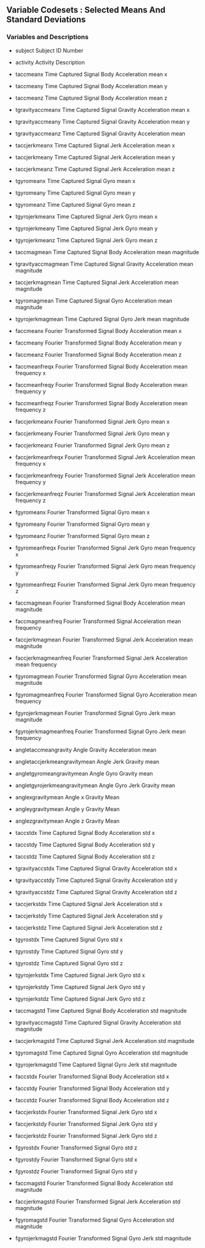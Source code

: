 ## Variable Codesets : Selected Means And Standard Deviations				
### Variables and Descriptions				
*	subject				Subject ID Number

*	activity			Activity Description
*	taccmeanx			Time Captured Signal Body Acceleration mean x
*	taccmeany			Time Captured Signal Body Acceleration mean y
*	taccmeanz			Time Captured Signal Body Acceleration mean z
*	tgravityaccmeanx		Time Captured Signal Gravity Acceleration mean x
*	tgravityaccmeany		Time Captured Signal Gravity Acceleration mean y
*	tgravityaccmeanz		Time Captured Signal Gravity Acceleration mean 
*	taccjerkmeanx			Time Captured Signal Jerk Acceleration mean x
*	taccjerkmeany			Time Captured Signal Jerk Acceleration mean y
*	taccjerkmeanz			Time Captured Signal Jerk Acceleration mean z
*	tgyromeanx			Time Captured Signal  Gyro mean x
*	tgyromeany			Time Captured Signal  Gyro mean y
*	tgyromeanz			Time Captured Signal  Gyro mean z
*	tgyrojerkmeanx			Time Captured Signal Jerk Gyro mean x
*	tgyrojerkmeany			Time Captured Signal Jerk Gyro mean y
*	tgyrojerkmeanz			Time Captured Signal Jerk Gyro mean z
*	taccmagmean			Time Captured Signal Body Acceleration mean magnitude
*	tgravityaccmagmean		Time Captured Signal Gravity Acceleration mean magnitude
*	taccjerkmagmean			Time Captured Signal Jerk Acceleration mean magnitude
*	tgyromagmean			Time Captured Signal Gyro Acceleration mean magnitude
*	tgyrojerkmagmean		Time Captured Signal Gyro Jerk mean magnitude
*	faccmeanx			Fourier Transformed Signal Body Acceleration mean x
*	faccmeany			Fourier Transformed Signal Body Acceleration mean y
*	faccmeanz			Fourier Transformed Signal Body Acceleration mean z
*	faccmeanfreqx			Fourier Transformed Signal Body Acceleration mean frequency x
*	faccmeanfreqy			Fourier Transformed Signal Body Acceleration mean frequency y
*	faccmeanfreqz			Fourier Transformed Signal Body Acceleration mean frequency z
*	faccjerkmeanx			Fourier Transformed Signal Jerk Gyro mean x
*	faccjerkmeany			Fourier Transformed Signal Jerk Gyro mean y
*	faccjerkmeanz			Fourier Transformed Signal Jerk Gyro mean z
*	faccjerkmeanfreqx		Fourier Transformed Signal Jerk Acceleration mean frequency x
*	faccjerkmeanfreqy		Fourier Transformed Signal Jerk Acceleration mean frequency y
*	faccjerkmeanfreqz		Fourier Transformed Signal Jerk Acceleration mean frequency z
*	fgyromeanx			Fourier Transformed Signal  Gyro mean x
*	fgyromeany			Fourier Transformed Signal  Gyro mean y
*	fgyromeanz			Fourier Transformed Signal  Gyro mean z
*	fgyromeanfreqx			Fourier Transformed Signal Jerk Gyro mean frequency x
*	fgyromeanfreqy			Fourier Transformed Signal Jerk Gyro mean frequency y
*	fgyromeanfreqz			Fourier Transformed Signal Jerk Gyro mean frequency z
*	faccmagmean			Fourier Transformed Signal Body Acceleration mean magnitude
*	faccmagmeanfreq			Fourier Transformed Signal Acceleration mean frequency
*	faccjerkmagmean			Fourier Transformed Signal Jerk Acceleration mean magnitude
*	faccjerkmagmeanfreq		Fourier Transformed Signal Jerk Acceleration mean frequency
*	fgyromagmean			Fourier Transformed Signal Gyro Acceleration mean magnitude
*	fgyromagmeanfreq		Fourier Transformed Signal Gyro Acceleration mean frequency
*	fgyrojerkmagmean		Fourier Transformed Signal Gyro Jerk mean magnitude
*	fgyrojerkmagmeanfreq		Fourier Transformed Signal Gyro Jerk mean frequency
*	angletaccmeangravity		Angle Gravity Acceleration mean
*	angletaccjerkmeangravitymean	Angle Jerk Gravity mean
*	angletgyromeangravitymean	Angle Gyro Gravity mean
*	angletgyrojerkmeangravitymean	Angle Gyro Jerk Gravity mean
*	anglexgravitymean		Angle x Gravity Mean
*	angleygravitymean		Angle y Gravity Mean
*	anglezgravitymean		Angle z Gravity Mean
*	taccstdx			Time Captured Signal Body Acceleration std x
*	taccstdy			Time Captured Signal Body Acceleration std y
*	taccstdz			Time Captured Signal Body Acceleration std z
*	tgravityaccstdx			Time Captured Signal Gravity Acceleration std x
*	tgravityaccstdy			Time Captured Signal Gravity Acceleration std y
*	tgravityaccstdz			Time Captured Signal Gravity Acceleration std z
*	taccjerkstdx			Time Captured Signal Jerk Acceleration std x
*	taccjerkstdy			Time Captured Signal Jerk Acceleration std y
*	taccjerkstdz			Time Captured Signal Jerk Acceleration std z
*	tgyrostdx			Time Captured Signal  Gyro std x
*	tgyrostdy			Time Captured Signal  Gyro std y
*	tgyrostdz			Time Captured Signal  Gyro std z
*	tgyrojerkstdx			Time Captured Signal Jerk Gyro std x
*	tgyrojerkstdy			Time Captured Signal Jerk Gyro std y
*	tgyrojerkstdz			Time Captured Signal Jerk Gyro std z
*	taccmagstd			Time Captured Signal Body Acceleration std magnitude
*	tgravityaccmagstd		Time Captured Signal Gravity Acceleration std magnitude
*	taccjerkmagstd			Time Captured Signal Jerk Acceleration std magnitude
*	tgyromagstd			Time Captured Signal Gyro Acceleration std magnitude
*	tgyrojerkmagstd			Time Captured Signal Gyro Jerk std magnitude
*	faccstdx			Fourier Transformed Signal Body Acceleration std x
*	faccstdy			Fourier Transformed Signal Body Acceleration std y
*	faccstdz			Fourier Transformed Signal Body Acceleration std z
*	faccjerkstdx			Fourier Transformed Signal Jerk Gyro std x
*	faccjerkstdy			Fourier Transformed Signal Jerk Gyro std y
*	faccjerkstdz			Fourier Transformed Signal Jerk Gyro std z
*	fgyrostdx			Fourier Transformed Signal  Gyro std z
*	fgyrostdy			Fourier Transformed Signal  Gyro std x
*	fgyrostdz			Fourier Transformed Signal  Gyro std y
*	faccmagstd			Fourier Transformed Signal Body Acceleration std magnitude
*	faccjerkmagstd			Fourier Transformed Signal Jerk Acceleration std magnitude
*	fgyromagstd			Fourier Transformed Signal Gyro Acceleration std magnitude
*	fgyrojerkmagstd			Fourier Transformed Signal Gyro Jerk std magnitude
